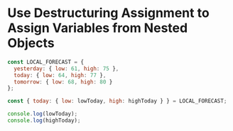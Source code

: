 # Use Destructuring Assignment to Assign Variables from Nested Objects

```javascript
const LOCAL_FORECAST = {
  yesterday: { low: 61, high: 75 },
  today: { low: 64, high: 77 },
  tomorrow: { low: 68, high: 80 }
};

const { today: { low: lowToday, high: highToday } } = LOCAL_FORECAST;

console.log(lowToday);
console.log(highToday);

```